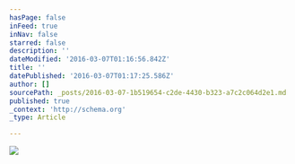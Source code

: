 ```yaml
---
hasPage: false
inFeed: true
inNav: false
starred: false
description: ''
dateModified: '2016-03-07T01:16:56.842Z'
title: ''
datePublished: '2016-03-07T01:17:25.586Z'
author: []
sourcePath: _posts/2016-03-07-1b519654-c2de-4430-b323-a7c2c064d2e1.md
published: true
_context: 'http://schema.org'
_type: Article

---
```

![](https://the-grid-user-content.s3-us-west-2.amazonaws.com/f21ec669-3f5f-41b9-80ea-ee2bad0e860e.jpg)